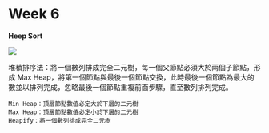 # Week 6

**Heep Sort**

![](https://1.bp.blogspot.com/-5WRKOWTm3NM/W--3ORaY2LI/AAAAAAAEHLw/wbZf81L8bBYZHZR6stpCTbfptMTkMaAKgCLcBGAs/s1600/2018_11_17_heap.png)

堆積排序法：將一個數列排成完全二元樹，每一個父節點必須大於兩個子節點，形成 Max Heap，將第一個節點與最後一個節點交換，此時最後一個節點為最大的數並以排列完成，忽略最後一個節點重複前面步驟，直至數列排列完成。

   ```
   Min Heap：頂層節點數值必定大於下層的二元樹
   Max Heap：頂層節點數值必定小於下層的二元樹
   Heapify：將一個數列排成完全二元樹
